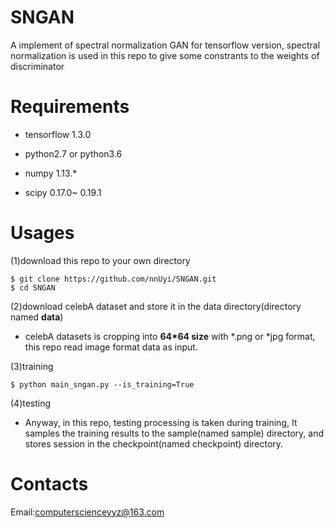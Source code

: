 # SNGAN
  A implement of spectral normalization GAN for tensorflow version, spectral normalization is used in this repo to give some constrants to the weights of discriminator

# Requirements

  - tensorflow 1.3.0

  - python2.7 or python3.6

  - numpy 1.13.*

  - scipy 0.17.0~ 0.19.1
 
# Usages

  (1)download this repo to your own directory
  
    $ git clone https://github.com/nnUyi/SNGAN.git
    $ cd SNGAN
    
  (2)download celebA dataset and store it in the data directory(directory named **data**)
      
   - celebA datasets is cropping into **64*64 size** with *.png or *jpg format, this repo read image format data as input.
      
  (3)training
    
    $ python main_sngan.py --is_training=True
  
  (4)testing
    
   - Anyway, in this repo, testing processing is taken during training, It samples the training results to the sample(named sample) directory, and stores session in the checkpoint(named checkpoint) directory.

# Contacts

  Email:computerscienceyyz@163.com

